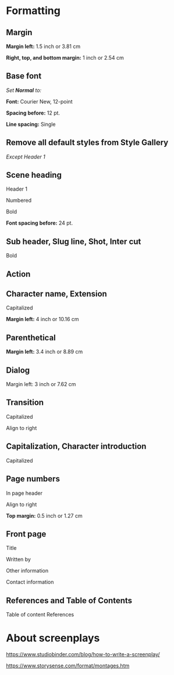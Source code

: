 # Formatting

## Margin

**Margin left:** 1.5 inch or 3.81 cm

**Right, top, and bottom margin:** 1 inch or 2.54 cm

## Base font

*Set **Normal** to:*

**Font:** Courier New, 12-point

**Spacing before:** 12 pt.

**Line spacing:** Single

## Remove all default styles from Style Gallery

*Except Header 1*


## Scene heading
Header 1

Numbered

Bold

**Font spacing before:** 24 pt.


## Sub header, Slug line, Shot, Inter cut
Bold


## Action


## Character name, Extension
Capitalized

**Margin left:** 4 inch or 10.16 cm

## Parenthetical

**Margin left:** 3.4 inch or 8.89 cm

## Dialog
Margin left: 3 inch or 7.62 cm

## Transition
Capitalized

Align to right

## Capitalization, Character introduction
Capitalized

## Page numbers
In page header

Align to right

**Top margin:** 0.5 inch or 1.27 cm

## Front page
Title

Written by

Other information

Contact information

## References and Table of Contents
Table of content
References

# About screenplays
https://www.studiobinder.com/blog/how-to-write-a-screenplay/

https://www.storysense.com/format/montages.htm
